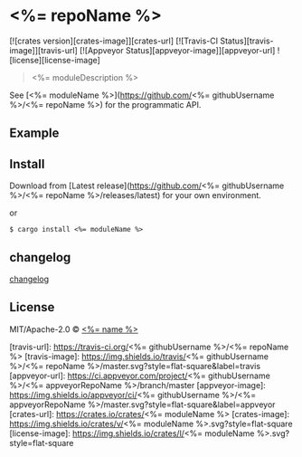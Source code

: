 # <%= repoName %>

[![crates version][crates-image]][crates-url] [![Travis-CI Status][travis-image]][travis-url] [![Appveyor Status][appveyor-image]][appveyor-url] ![license][license-image]

> <%= moduleDescription %>

See [<%= moduleName %>](https://github.com/<%= githubUsername %>/<%= repoName %>) for the programmatic API.

## Example


## Install

Download from [Latest release](https://github.com/<%= githubUsername %>/<%= repoName %>/releases/latest) for your own environment.

or

```
$ cargo install <%= moduleName %>
```

## changelog

[changelog](./changelog.md)

## License

MIT/Apache-2.0 © [<%= name %>](<%= humanizedWebsite %>)

[travis-url]: https://travis-ci.org/<%= githubUsername %>/<%= repoName %>
[travis-image]: https://img.shields.io/travis/<%= githubUsername %>/<%= repoName %>/master.svg?style=flat-square&label=travis
[appveyor-url]: https://ci.appveyor.com/project/<%= githubUsername %>/<%= appveyorRepoName %>/branch/master
[appveyor-image]: https://img.shields.io/appveyor/ci/<%= githubUsername %>/<%= appveyorRepoName %>/master.svg?style=flat-square&label=appveyor
[crates-url]: https://crates.io/crates/<%= moduleName %>
[crates-image]: https://img.shields.io/crates/v/<%= moduleName %>.svg?style=flat-square
[license-image]: https://img.shields.io/crates/l/<%= moduleName %>.svg?style=flat-square
